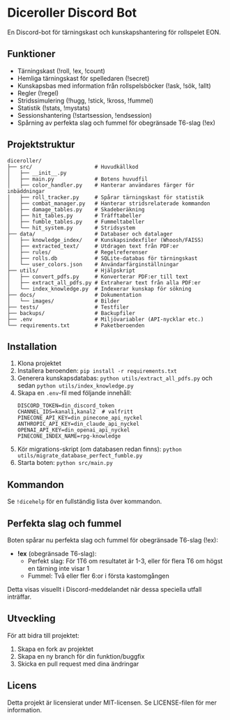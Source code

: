 # Diceroller Discord Bot

En Discord-bot för tärningskast och kunskapshantering för rollspelet EON.

## Funktioner

- Tärningskast (!roll, !ex, !count)
- Hemliga tärningskast för spelledaren (!secret)
- Kunskapsbas med information från rollspelsböcker (!ask, !sök, !allt)
- Regler (!regel)
- Stridssimulering (!hugg, !stick, !kross, !fummel)
- Statistik (!stats, !mystats)
- Sessionshantering (!startsession, !endsession)
- Spårning av perfekta slag och fummel för obegränsade T6-slag (!ex)

## Projektstruktur

```
diceroller/
├── src/                    # Huvudkällkod
│   ├── __init__.py
│   ├── main.py             # Botens huvudfil
│   ├── color_handler.py    # Hanterar användares färger för inbäddningar
│   ├── roll_tracker.py     # Spårar tärningskast för statistik
│   ├── combat_manager.py   # Hanterar stridsrelaterade kommandon
│   ├── damage_tables.py    # Skadeberäkning
│   ├── hit_tables.py       # Träfftabeller
│   ├── fumble_tables.py    # Fummeltabeller
│   └── hit_system.py       # Stridsystem
├── data/                   # Databaser och datalager
│   ├── knowledge_index/    # Kunskapsindexfiler (Whoosh/FAISS)
│   ├── extracted_text/     # Utdragen text från PDF:er
│   ├── rules/              # Regelreferenser
│   ├── rolls.db            # SQLite-databas för tärningskast
│   └── user_colors.json    # Användarfärginställningar
├── utils/                  # Hjälpskript
│   ├── convert_pdfs.py     # Konverterar PDF:er till text
│   ├── extract_all_pdfs.py # Extraherar text från alla PDF:er
│   └── index_knowledge.py  # Indexerar kunskap för sökning
├── docs/                   # Dokumentation
│   └── images/             # Bilder
├── tests/                  # Testfiler
├── backups/                # Backupfiler
├── .env                    # Miljövariabler (API-nycklar etc.)
└── requirements.txt        # Paketberoenden
```

## Installation

1. Klona projektet
2. Installera beroenden: `pip install -r requirements.txt`
3. Generera kunskapsdatabas: `python utils/extract_all_pdfs.py` och sedan `python utils/index_knowledge.py`
4. Skapa en `.env`-fil med följande innehåll:
   ```
   DISCORD_TOKEN=din_discord_token
   CHANNEL_IDS=kanal1,kanal2  # valfritt
   PINECONE_API_KEY=din_pinecone_api_nyckel
   ANTHROPIC_API_KEY=din_claude_api_nyckel
   OPENAI_API_KEY=din_openai_api_nyckel
   PINECONE_INDEX_NAME=rpg-knowledge
   ```
5. Kör migrations-skript (om databasen redan finns): `python utils/migrate_database_perfect_fumble.py`
6. Starta boten: `python src/main.py`

## Kommandon

Se `!dicehelp` för en fullständig lista över kommandon.

## Perfekta slag och fummel

Boten spårar nu perfekta slag och fummel för obegränsade T6-slag (!ex):

- **!ex** (obegränsade T6-slag):
  - Perfekt slag: För 1T6 om resultatet är 1-3, eller för flera T6 om högst en tärning inte visar 1
  - Fummel: Två eller fler 6:or i första kastomgången

Detta visas visuellt i Discord-meddelandet när dessa speciella utfall inträffar.

## Utveckling

För att bidra till projektet:

1. Skapa en fork av projektet
2. Skapa en ny branch för din funktion/buggfix
3. Skicka en pull request med dina ändringar

## Licens

Detta projekt är licensierat under MIT-licensen. Se LICENSE-filen för mer information.

